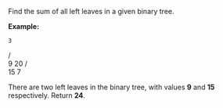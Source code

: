 
Find the sum of all left leaves in a given binary tree.

**Example:**

    3
   / \
  9  20
    /  \
   15   7

There are two left leaves in the binary tree, with values **9** and **15** respectively. Return **24**.